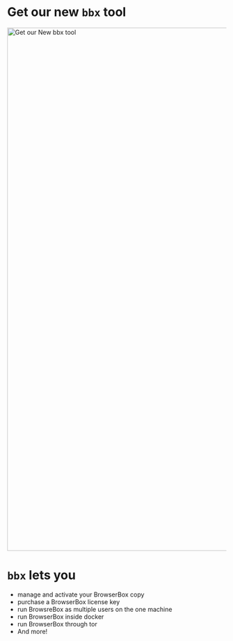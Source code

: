 # Get our new `bbx` tool 

<a href="https://github.com/BrowserBox/BrowserBox?tab=readme-ov-file#get-started"><img width="1204" alt="Get our New bbx tool" src="https://github.com/user-attachments/assets/4d549f18-1fbb-463d-bf6a-4b2ce121dea2" /></a>


# `bbx` lets you

- manage and activate your BrowserBox copy
- purchase a BrowserBox license key
- run BrowsreBox as multiple users on the one machine
- run BrowserBox inside docker
- run BrowserBox through tor
- And more!

  
